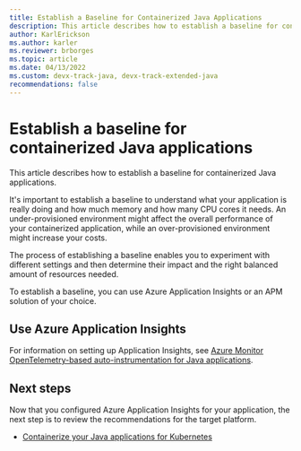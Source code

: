 ```yaml
---
title: Establish a Baseline for Containerized Java Applications
description: This article describes how to establish a baseline for containerized Java applications
author: KarlErickson
ms.author: karler
ms.reviewer: brborges
ms.topic: article
ms.date: 04/13/2022
ms.custom: devx-track-java, devx-track-extended-java
recommendations: false
---
```


# Establish a baseline for containerized Java applications

This article describes how to establish a baseline for containerized Java applications.

It's important to establish a baseline to understand what your application is really doing and how much memory and how many CPU cores it needs. An under-provisioned environment might affect the overall performance of your containerized application, while an over-provisioned environment might increase your costs.

The process of establishing a baseline enables you to experiment with different settings and then determine their impact and the right balanced amount of resources needed.

To establish a baseline, you can use Azure Application Insights or an APM solution of your choice.

## Use Azure Application Insights

For information on setting up Application Insights, see [Azure Monitor OpenTelemetry-based auto-instrumentation for Java applications](/azure/azure-monitor/app/java-in-process-agent).

## Next steps

Now that you configured Azure Application Insights for your application, the next step is to review the recommendations for the target platform.

* [Containerize your Java applications for Kubernetes](kubernetes.md)
